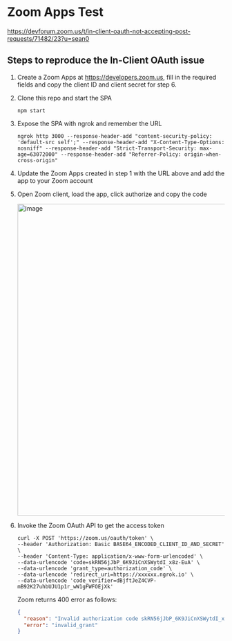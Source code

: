 # Zoom Apps Test

https://devforum.zoom.us/t/in-client-oauth-not-accepting-post-requests/71482/23?u=sean0
## Steps to reproduce the In-Client OAuth issue

1. Create a Zoom Apps at https://developers.zoom.us, fill in the required fields and copy the client ID and client secret for step 6.

1. Clone this repo and start the SPA
    ```shell
    npm start
    ```

1. Expose the SPA with ngrok and remember the URL
    ```shell
    ngrok http 3000 --response-header-add "content-security-policy: 'default-src self';" --response-header-add "X-Content-Type-Options: nosniff" --response-header-add "Strict-Transport-Security: max-age=63072000" --response-header-add "Referrer-Policy: origin-when-cross-origin"
    ```

1. Update the Zoom Apps created in step 1 with the URL above and add the app to your Zoom account

1. Open Zoom client, load the app, click authorize and copy the code

    <img width="720" alt="image" src="https://user-images.githubusercontent.com/1180083/186337778-20193694-723e-4b57-bbbb-7a3436fff96e.png">

1. Invoke the Zoom OAuth API to get the access token

    ```shell
    curl -X POST 'https://zoom.us/oauth/token' \
    --header 'Authorization: Basic BASE64_ENCODED_CLIENT_ID_AND_SECRET' \
    --header 'Content-Type: application/x-www-form-urlencoded' \
    --data-urlencode 'code=skRN56jJbP_6K9JiCnXSWytdI_x8z-EuA' \
    --data-urlencode 'grant_type=authorization_code' \
    --data-urlencode 'redirect_uri=https://xxxxxx.ngrok.io' \
    --data-urlencode 'code_verifier=dBjftJeZ4CVP-mB92K27uhbUJU1p1r_wW1gFWFOEjXk'
    ```

    Zoom returns 400 error as follows:
    ```json
    {
      "reason": "Invalid authorization code skRN56jJbP_6K9JiCnXSWytdI_x8z-EuA",
      "error": "invalid_grant"
    }
    ```